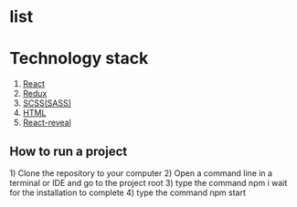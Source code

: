 # list

<h1>Technology stack</h1>

<ol>
  <li><a href="https://ru.reactjs.org/">React</a></li>
  <li><a href="https://redux.js.org/">Redux</a></li>
  <li><a href="https://sass-scss.ru/guide/">SCSS(SASS)</a></li>
  <li><a href="http://htmlbook.ru/html">HTML</a></li>
  <li><a href="https://www.react-reveal.com/">React-reveal</a></li>
</ol>

<h2>How to run a project</h2>
      <span>1) Clone the repository to your computer</span>
      <span>2) Open a command line in a terminal or IDE and go to the project root</span>
      <span>3) type the command npm i wait for the installation to complete</span>
      <span>4) type the command npm start</span>
